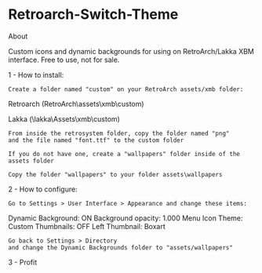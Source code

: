 # Retroarch-Switch-Theme
About

Custom icons and dynamic backgrounds for using on RetroArch/Lakka XBM interface. Free to use, not for sale.

1 - How to install:

    Create a folder named "custom" on your RetroArch assets/xmb folder:

Retroarch (RetroArch\assets\xmb\custom)

Lakka (\\lakka\Assets\xmb\custom)

    From inside the retrosystem folder, copy the folder named "png"
    and the file named "font.ttf" to the custom folder

    If you do not have one, create a "wallpapers" folder inside of the assets folder

    Copy the folder "wallpapers" to your folder assets\wallpapers

2 - How to configure:

    Go to Settings > User Interface > Appearance and change these items:

Dynamic Background: ON
Background opacity: 1.000
Menu Icon Theme: Custom
Thumbnails: OFF
Left Thumbnail: Boxart

    Go back to Settings > Directory 
    and change the Dynamic Backgrounds folder to "assets/wallpapers"

3 - Profit
